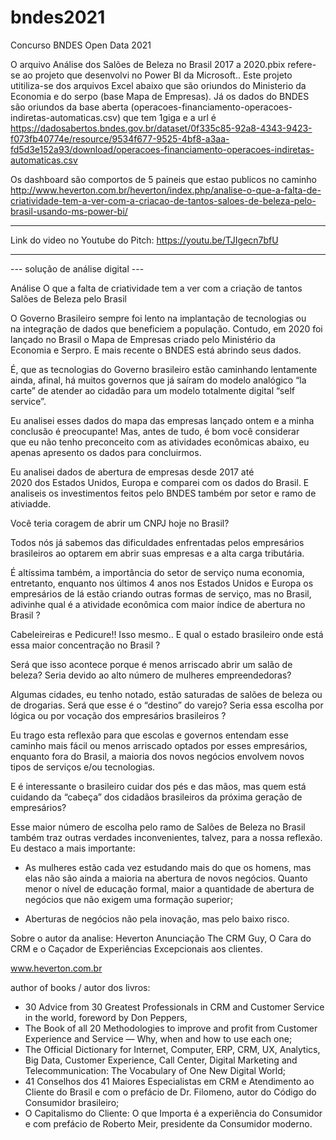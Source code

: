 # bndes2021
Concurso BNDES Open Data 2021

O arquivo Análise dos Salões de Beleza no Brasil 2017 a 2020.pbix refere-se ao projeto que desenvolvi no Power BI da Microsoft..
Este projeto utitiliza-se dos arquivos Excel abaixo que são oriundos do Ministerio da Economia e do serpo (base Mapa de Empresas).
Já os dados do BNDES são oriundos da base aberta (operacoes-financiamento-operacoes-indiretas-automaticas.csv) que tem 1giga e a url é 
https://dadosabertos.bndes.gov.br/dataset/0f335c85-92a8-4343-9423-f073fb40774e/resource/9534f677-9525-4bf8-a3aa-fd5d3e152a93/download/operacoes-financiamento-operacoes-indiretas-automaticas.csv

Os dashboard são comportos de 5 paineis que estao publicos no caminho
http://www.heverton.com.br/heverton/index.php/analise-o-que-a-falta-de-criatividade-tem-a-ver-com-a-criacao-de-tantos-saloes-de-beleza-pelo-brasil-usando-ms-power-bi/


--------------------------------------

Link do video no Youtube do Pitch:  https://youtu.be/TJIgecn7bfU 

--------------------------------------


--- solução de análise digital ---

Análise O que a falta de criatividade tem a ver com a criação de tantos Salões de Beleza pelo Brasil

O Governo Brasileiro sempre foi lento na implantação de tecnologias ou na integração de dados que beneficiem a população. Contudo, em 2020 foi lançado no Brasil o Mapa de Empresas criado pelo Ministério da Economia e Serpro. E mais recente o BNDES está abrindo seus dados. 

É, que as tecnologias do Governo brasileiro estão caminhando lentamente ainda, afinal, há muitos governos que já saíram do modelo analógico “la carte” de atender ao cidadão para um modelo totalmente digital “self service”.

Eu analisei esses dados do mapa das empresas lançado ontem e a minha conclusão é preocupante! Mas, antes de tudo, é bom você considerar que eu não tenho preconceito com as atividades econômicas abaixo, eu apenas apresento os dados para concluirmos.

Eu analisei dados de abertura de empresas desde 2017 até 2020 dos Estados Unidos, Europa e comparei com os dados do Brasil. E analiseis os investimentos feitos pelo BNDES também por setor e ramo de ativiadde. 

Você teria coragem de abrir um CNPJ hoje no Brasil?

Todos nós já sabemos das dificuldades enfrentadas pelos empresários brasileiros ao optarem em abrir suas empresas e a alta carga tributária.

É altíssima também, a importância do setor de serviço numa economia, entretanto, enquanto nos últimos 4 anos nos Estados Unidos e Europa os empresários de lá estão criando outras formas de serviço, mas no Brasil, adivinhe qual é a atividade econômica com maior índice de abertura no Brasil ?

Cabeleireiras e Pedicure!! Isso mesmo.. E qual o estado brasileiro onde está essa maior concentração no Brasil ?

Será que isso acontece porque é menos arriscado abrir um salão de beleza? Seria devido ao alto número de mulheres empreendedoras?

Algumas cidades, eu tenho notado, estão saturadas de salões de beleza ou de drogarias. Será que esse é o “destino” do varejo? Seria essa escolha por lógica ou por vocação dos empresários brasileiros ?

Eu trago esta reflexão para que escolas e governos entendam esse caminho mais fácil ou menos arriscado optados por esses empresários, enquanto fora do Brasil, a maioria dos novos negócios envolvem novos tipos de serviços e/ou tecnologias.

E é interessante o brasileiro cuidar dos pés e das mãos, mas quem está cuidando da “cabeça” dos cidadãos brasileiros da próxima geração de empresários?

Esse maior número de escolha pelo ramo de Salões de Beleza no Brasil também traz outras verdades inconvenientes, talvez, para a nossa reflexão. Eu destaco a mais importante:

- As mulheres estão cada vez estudando mais do que os homens, mas elas não são ainda a maioria na abertura de novos negócios. Quanto menor o nível de educação formal, maior a quantidade de abertura de negócios que não exigem uma formação superior;

- Aberturas de negócios não pela inovação, mas pelo baixo risco.

Sobre o autor da analise: 
Heverton Anunciação
The CRM Guy, O Cara do CRM e o Caçador de Experiências Excepcionais aos clientes.

www.heverton.com.br

author of books / autor dos livros:

- 30 Advice from 30 Greatest Professionals in CRM and Customer Service in the world, foreword by Don Peppers,
- The Book of all 20 Methodologies to improve and profit from Customer Experience and Service — Why, when and how to use each one;
- The Official Dictionary for Internet, Computer, ERP, CRM, UX, Analytics, Big Data, Customer Experience, Call Center, Digital Marketing and Telecommunication: The Vocabulary of One New Digital World;
- 41 Conselhos dos 41 Maiores Especialistas em CRM e Atendimento ao Cliente do Brasil e com o prefácio de Dr. Filomeno, autor do Código do Consumidor brasileiro;
- O Capitalismo do Cliente: O que Importa é a experiência do Consumidor e com prefácio de Roberto Meir, presidente da Consumidor moderno.







